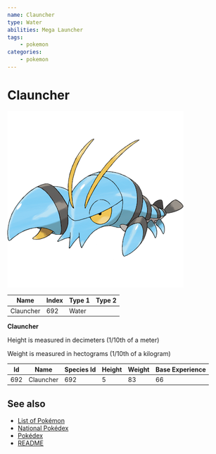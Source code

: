 ```yaml
---
name: Clauncher
type: Water
abilities: Mega Launcher
tags:
    - pokemon
categories:
    - pokemon
---
```


# Clauncher


![Clauncher](images/692.png)

| **Name** | **Index** | **Type 1** | **Type 2** |
|----|----|----|----|
| Clauncher | 692 | Water  |  |

**Clauncher** 


Height is measured in decimeters (1/10th of a meter)

Weight is measured in hectograms (1/10th of a kilogram)

| **Id** | **Name** | **Species Id** | **Height** | **Weight** | **Base Experience** |
|--------|----------|----------------|------------|------------|---------------------|
| 692 | Clauncher | 692 | 5 | 83 | 66 |


## See also

- [List of Pokémon](../pokemon.md)
- [National Pokédex](../national_pokedex.md)
- [Pokédex](../pokedex.md)
- [README](../README.md)
